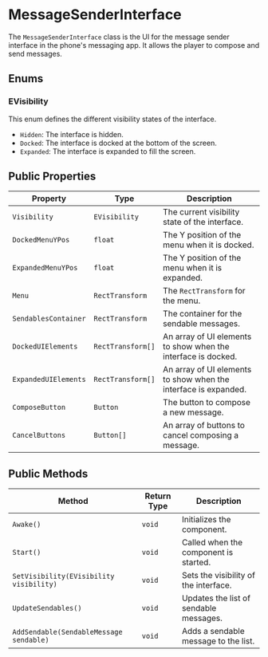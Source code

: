 # MessageSenderInterface

The `MessageSenderInterface` class is the UI for the message sender interface in the phone's messaging app. It allows the player to compose and send messages.

## Enums

### EVisibility

This enum defines the different visibility states of the interface.

-   `Hidden`: The interface is hidden.
-   `Docked`: The interface is docked at the bottom of the screen.
-   `Expanded`: The interface is expanded to fill the screen.

## Public Properties

| Property           | Type          | Description                                      |
| ------------------ | ------------- | ------------------------------------------------ |
| `Visibility`       | `EVisibility` | The current visibility state of the interface.   |
| `DockedMenuYPos`   | `float`       | The Y position of the menu when it is docked.    |
| `ExpandedMenuYPos` | `float`       | The Y position of the menu when it is expanded.  |
| `Menu`             | `RectTransform` | The `RectTransform` for the menu.                |
| `SendablesContainer` | `RectTransform` | The container for the sendable messages.         |
| `DockedUIElements` | `RectTransform[]` | An array of UI elements to show when the interface is docked. |
| `ExpandedUIElements`| `RectTransform[]` | An array of UI elements to show when the interface is expanded. |
| `ComposeButton`    | `Button`        | The button to compose a new message.             |
| `CancelButtons`    | `Button[]`      | An array of buttons to cancel composing a message. |

## Public Methods

| Method                                      | Return Type | Description                                      |
| ------------------------------------------- | ----------- | ------------------------------------------------ |
| `Awake()`                                   | `void`      | Initializes the component.                       |
| `Start()`                                   | `void`      | Called when the component is started.            |
| `SetVisibility(EVisibility visibility)`     | `void`      | Sets the visibility of the interface.            |
| `UpdateSendables()`                         | `void`      | Updates the list of sendable messages.           |
| `AddSendable(SendableMessage sendable)`     | `void`      | Adds a sendable message to the list.             |

